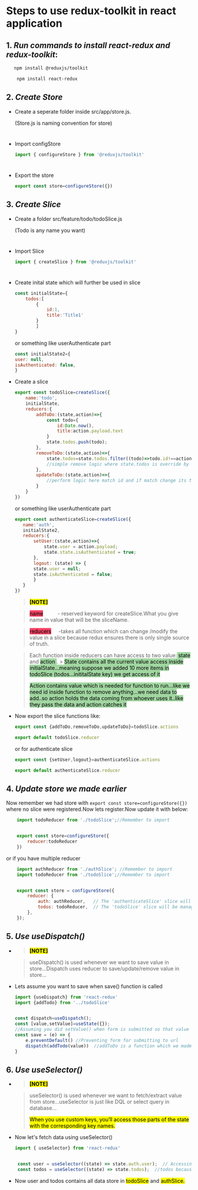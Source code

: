 # Steps to use redux-toolkit in react application

 ## 1. ***Run commands to install react-redux and redux-toolkit***:
```sh
   npm install @reduxjs/toolkit
```
```sh
    npm install react-redux
```
##
## 2. ***Create Store***

- Create a seperate folder inside src/app/store.js.

    (Store.js is naming convention for store)
    #

- Import configStore

    ```js
    import { configureStore } from '@reduxjs/toolkit'
    ```
    #

- Export the store
    ```js
    export const store=configureStore({})
    ```
##

## 3. ***Create Slice***

- Create a folder src/feature/todo/todoSlice.js

    (Todo is any name you want)
    #
- Import Slice
    ```js
    import { createSlice } from '@reduxjs/toolkit'
    ```
    #
- Create inital state which will further be used in slice

    ```js
    const initialState={
        todos:[
            {
                id:1,
                title:'Title1'
            }
            ]
    }
    ```
    or something like userAuthenticate part
    ```js
    const initialState2={
    user: null,
    isAuthenticated: false,
  }

    ```
- Create a slice
    ```js
    export const todoSlice=createSlice({
        name:'todo',
        initialState,
        reducers:{
            addToDo:(state,action)=>{
                const todo={
                    id:Date.now(),
                    title:action.payload.text
                }
                state.todos.push(todo);
            },
            removeToDo:(state,action)=>{
                state.todos=state.todos.filter((todo)=>todo.id!==action.payload)
                //simple remove logic where state.todos is override by taking all values except the one in which id matches
            },
            updateToDo:(state,action)=>{
                //perform logic here match id and if match change its title to action.payload
            }
        }
    })
    ```
     or something like userAuthenticate part
     ```js
     export const authenticateSlice=createSlice({
        name:'auth',
        initialState2,
        reducers:{
            setUser:(state,action)=>{
                state.user = action.payload;
                state.state.isAuthenticated = true;
            },
            logout: (state) => {
            state.user = null;
            state.isAuthenticated = false;
            }
        }
    })
     ```
  > <span style="color: #f54263; font-weight: bold;"><mark>[NOTE]<mark></span>

    > <span style="background-color: #f54263; color: #000000">name</span>&nbsp;&nbsp;&nbsp;&nbsp;&nbsp;&nbsp;&nbsp;&nbsp;&nbsp;&nbsp;- reserved keyword for createSlice.What you give name in value that will be the sliceName.

    ><span style="background-color: #f54263; color: #000000">reducers</span>&nbsp;&nbsp;&nbsp;&nbsp;&nbsp;-takes all function which can change /modify the value in a slice because redux ensures there is only single source of truth.

    >Each function inside reducers can have access to  two value:<span style="background-color: #a1d6a1; color: #000000"> state </span> and <span style="background-color: #a1d6a1; color: #000000">action </span>.
        >
    >   <span style="background-color: #a1d6a1; color: #000000"> State contains all the current value access inside initialState...meaning suppose we added 10 more items in todoSlice (todos...inititalState key) we get access of it</span>
    >
    ><span style="background-color: #a1d6a1; color: #000000"> Action contains value which is needed for function to run...like we need id inside function to remove anything...we need data to add..so action holds the data coming from whoever uses it..like they pass the data and action catches it</span>



- Now export the slice functions like:
    ```js
    export const {addToDo,removeToDo,updateToDo}=todoSlice.actions
    
    export default todoSlice.reducer 
    ```
    or for authenticate slice
    ```js
    export const {setUser,logout}=authenticateSlice.actions

    export default authenticateSlice.reducer
    ```

##

## 4. ***Update store we made earlier***
 Now remember we had store with ``` export const store=configureStore({}) ``` where no slice were registered.Now lets register.Now update it with below:

```js
    import todoReducer from './todoSlice';//Remember to import


    export const store=configureStore({
        reducer:todoReducer
    })
```

or if you have multiple reducer 
```js
    import authReducer from './authSlice'; //Remember to import 
    import todoReducer from './todoSlice';//Remember to import


    export const store = configureStore({
        reducer: {
            auth: authReducer,   // The 'authenticateSlice' slice will be managed by authReducer
            todos: todoReducer,  // The 'todoSlice' slice will be managed by todoReducer
        },
    });
```
##

## 5. ***Use useDispatch()***

- > <span style="color: #f54263; font-weight: bold;"><mark>[NOTE]<mark></span>

    > useDispatch() is used whenever we want to save value in store...Dispatch uses reducer to save/update/remove value in store...

- Lets assume you want to save when save() function is called 
    ```js
    import {useDispatch} from 'react-redux'
    import {addTodo} from '../todoSlice' 


    const dispatch=useDispatch();
    const [value,setValue]=useState({});
    //Assuming you did setValue() when form is submitted so that value have now data
    const save = (e) => {
        e.preventDefault() //Preventing form for submitting to url
        dispatch(addTodo(value))  //addToDo is a function which we made in toDoreducers
    }
    ```
##

## 6. ***Use useSelector()***
- > <span style="color: #f54263; font-weight: bold;"><mark>[NOTE]<mark></span>

    > useSelector() is used whenever we want to fetch/extract value from store...useSelector is just like DQL or select query in database...
    >
    ><mark>When you use custom keys, you’ll access those parts of the state with the corresponding key names. </mark>

- Now let's fetch data using useSelector()

    ```js
    import { useSelector} from 'react-redux'


     const user = useSelector((state) => state.auth.user);  // Accessing user via 'auth'
     const todos = useSelector((state) => state.todos);  //todos because we defined key as todos in store

    ```
- Now user and todos contains all data store in <mark> todoSlice</mark> and <mark>authSlice.</mark>





